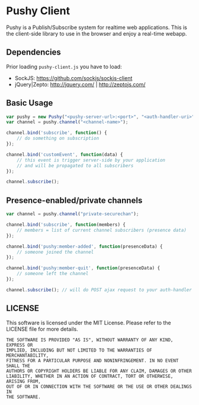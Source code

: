 # Pushy Client

Pushy is a Publish/Subscribe system for realtime web applications. 
This is the client-side library to use in the browser and enjoy a real-time webapp.

## Dependencies

Prior loading ```pushy-client.js``` you have to load:

* SockJS: https://github.com/sockjs/sockjs-client
* jQuery|Zepto: http://jquery.com/ | http://zeptojs.com/

## Basic Usage

```javascript
var pushy = new Pushy("<pushy-server-url>:<port>", "<auth-handler-uri>");
var channel = pushy.channel("<channel-name>");

channel.bind('subscribe', function() {
    // do something on subscription
});

channel.bind('customEvent', function(data) {
    // this event is trigger server-side by your application
    // and will be propagated to all subscribers
});

channel.subscribe();
```

## Presence-enabled/private channels

```javascript
var channel = pushy.channel("private-securechan");

channel.bind('subscribe', function(members) {
    // members = list of current channel subscribers (presence data)
});

channel.bind('pushy:member-added', function(presenceData) {
    // someone joined the channel
});

channel.bind('pushy:member-quit', function(presenceData) {
    // someone left the channel
});

channel.subscribe(); // will do POST ajax request to your auth-handler 
```

## LICENSE

This software is licensed under the MIT License. Please refer to the LICENSE file for more details.

```
THE SOFTWARE IS PROVIDED "AS IS", WITHOUT WARRANTY OF ANY KIND, EXPRESS OR
IMPLIED, INCLUDING BUT NOT LIMITED TO THE WARRANTIES OF MERCHANTABILITY,
FITNESS FOR A PARTICULAR PURPOSE AND NONINFRINGEMENT. IN NO EVENT SHALL THE
AUTHORS OR COPYRIGHT HOLDERS BE LIABLE FOR ANY CLAIM, DAMAGES OR OTHER
LIABILITY, WHETHER IN AN ACTION OF CONTRACT, TORT OR OTHERWISE, ARISING FROM,
OUT OF OR IN CONNECTION WITH THE SOFTWARE OR THE USE OR OTHER DEALINGS IN
THE SOFTWARE.
```